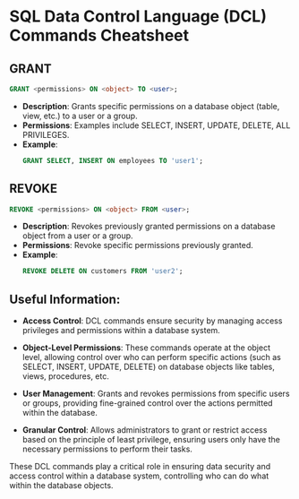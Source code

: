 # SQL Data Control Language (DCL) Commands Cheatsheet

## GRANT

```sql
GRANT <permissions> ON <object> TO <user>;
```

- **Description**: Grants specific permissions on a database object (table, view, etc.) to a user or a group.
- **Permissions**: Examples include SELECT, INSERT, UPDATE, DELETE, ALL PRIVILEGES.
- **Example**: 
  ```sql
  GRANT SELECT, INSERT ON employees TO 'user1';
  ```

## REVOKE

```sql
REVOKE <permissions> ON <object> FROM <user>;
```

- **Description**: Revokes previously granted permissions on a database object from a user or a group.
- **Permissions**: Revoke specific permissions previously granted.
- **Example**: 
  ```sql
  REVOKE DELETE ON customers FROM 'user2';
  ```

## Useful Information:

- **Access Control**: DCL commands ensure security by managing access privileges and permissions within a database system.

- **Object-Level Permissions**: These commands operate at the object level, allowing control over who can perform specific actions (such as SELECT, INSERT, UPDATE, DELETE) on database objects like tables, views, procedures, etc.

- **User Management**: Grants and revokes permissions from specific users or groups, providing fine-grained control over the actions permitted within the database.

- **Granular Control**: Allows administrators to grant or restrict access based on the principle of least privilege, ensuring users only have the necessary permissions to perform their tasks.

These DCL commands play a critical role in ensuring data security and access control within a database system, controlling who can do what within the database objects.
